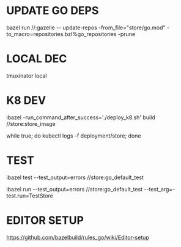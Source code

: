 # UPDATE GO DEPS

bazel run //:gazelle -- update-repos -from_file="store/go.mod" -to_macro=repositories.bzl%go_repositories -prune

# LOCAL DEC

tmuxinator local

# K8 DEV

ibazel -run_command_after_success='./deploy_k8.sh' build //store:store_image

while true; do kubectl logs -f deployment/store; done

# TEST

ibazel test --test_output=errors //store:go_default_test

ibazel run --test_output=errors //store:go_default_test --test_arg=-test.run=TestStore

# EDITOR SETUP

https://github.com/bazelbuild/rules_go/wiki/Editor-setup
